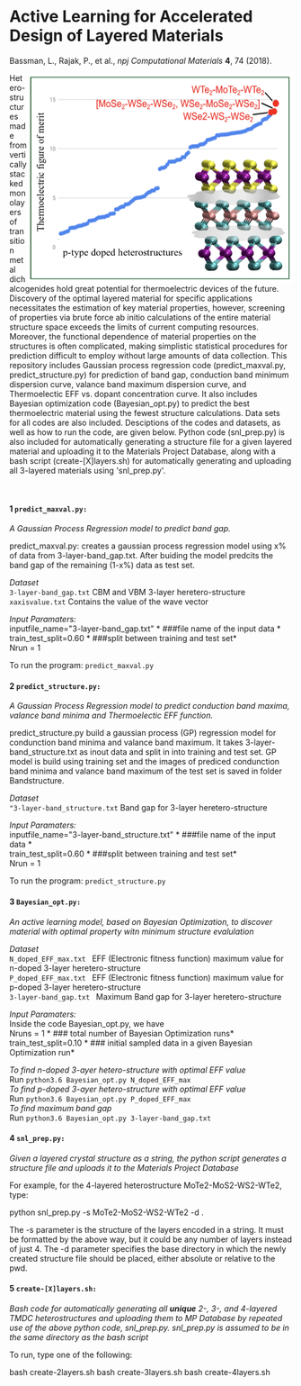 # Active Learning for Accelerated Design of Layered Materials
Bassman, L., Rajak, P., et al., *npj Computational Materials* **4**, 74 (2018).

<img src="Highlight_Figure.png" width="473" height="373" align="right">


Hetero-structures made from vertically stacked monolayers of transition metal dichalcogenides hold great potential for thermoelectric devices of the future. Discovery of the optimal layered material for specific applications necessitates the estimation of key material properties, however, screening of properties via brute force ab initio calculations of the entire material structure space exceeds the limits of current computing resources. Moreover, the functional dependence of material properties on the structures is often complicated, making simplistic statistical procedures for prediction difficult to employ without large amounts of data collection.  This repository includes Gaussian process regression code (predict_maxval.py, predict_structure.py) for prediction of band gap, conduction band minimum dispersion curve, valance band maximum dispersion curve, and Thermoelectic EFF vs. dopant concentration curve.  It also includes Bayesian optimization code (Bayesian_opt.py) to predict the best thermoelectric material using the fewest structure calculations.  Data sets for all codes are also included.  Desciptions of the codes and datasets, as well as how to run the code, are given below.  Python code (snl_prep.py) is also included for automatically generating a structure file for a given layered material and uploading it to the Materials Project Database, along with a bash script (create-[X]layers.sh) for automatically generating and uploading all 3-layered materials using 'snl_prep.py'.

<br>

#### 1 ```predict_maxval.py:```
*A Gaussian Process Regression model to predict band gap.* 

predict_maxval.py: creates a gaussian process regression model using x% of data from 3-layer-band_gap.txt. After buiding the model predcits the band gap of the remaining (1-x%) data as test set. <br />

*Dataset* <br /> 
```3-layer-band_gap.txt``` CBM and VBM 3-layer heretero-structure <br /> 
```xaxisvalue.txt```   Contains the value of the wave vector 

*Input Paramaters:* <br /> 
inputfile_name="3-layer-band_gap.txt"    * ###file name of the input data * <br />
train_test_split=0.60                    * ###split between training and test set* <br />
Nrun = 1    <br />

To run the program: ```predict_maxval.py ``` <br /> 

#### 2 ```predict_structure.py:```
*A Gaussian Process Regression model to predict conduction band maxima, valance band minima and Thermoelectic EFF function.*

predict_structure.py build a gaussian process (GP) regression model for condunction band minima and valance band maximum. It takes 3-layer-band_structure.txt as inout data and split in into training and test set. GP model is build using training set and the images of prediced condunction band minima and valance band maximum of the test set is saved in folder Bandstructure.

*Dataset* <br /> 
```"3-layer-band_structure.txt``` Band gap for 3-layer heretero-structure <br /> 

*Input Paramaters:* <br /> 
inputfile_name="3-layer-band_structure.txt"    * ###file name of the input data * <br />
train_test_split=0.60                    * ###split between training and test set* <br />
Nrun = 1    <br />

To run the program: ```predict_structure.py ``` <br /> 

#### 3 ```Bayesian_opt.py:``` 
*An active learning model, based on Bayesian Optimization, to discover material with optimal property witn minimum structure evalulation*

*Dataset* <br /> 
```N_doped_EFF_max.txt ```  EFF (Electronic fitness function) maximum value for n-doped 3-layer heretero-structure <br /> 
```P_doped_EFF_max.txt ```  EFF (Electronic fitness function) maximum value for p-doped 3-layer heretero-structure  <br /> 
```3-layer-band_gap.txt ``` Maximum Band gap for 3-layer heretero-structure <br /> 

*Input Paramaters:* <br /> 
Inside the code Bayesian_opt.py, we have <br /> 
Nruns = 1                  * ### total number of Bayesian  Optimization runs* <br /> 
train_test_split=0.10      * ### initial sampled data in a given Bayesian  Optimization run* <br /> 


*To find n-doped 3-ayer hetero-structure with optimal EFF value* <br /> 
Run ```python3.6 Bayesian_opt.py N_doped_EFF_max ``` <br /> 
*To find p-doped 3-ayer hetero-structure with optimal EFF value* <br /> 
Run ```python3.6 Bayesian_opt.py P_doped_EFF_max ``` <br /> 
*To find maximum band gap* <br />
Run ```python3.6 Bayesian_opt.py 3-layer-band_gap.txt``` <br /> 


#### 4 ```snl_prep.py:```
*Given a layered crystal structure as a string, the python script generates a structure file and uploads it to the Materials Project Database*

For example, for the 4-layered heterostructure MoTe2-MoS2-WS2-WTe2, type:

python snl_prep.py -s MoTe2-MoS2-WS2-WTe2 -d . 

The -s parameter is the structure of the layers encoded in a string. It must be formatted by the above way, but it could be any number of layers instead of just 4. The -d parameter specifies the base directory in which the newly created structure file should be placed, either absolute or relative to the pwd.

#### 5 ```create-[X]layers.sh:```
*Bash code for automatically generating all **unique** 2-, 3-, and 4-layered TMDC heterostructures and uploading them to MP Database by repeated use of the above python code, snl_prep.py. snl_prep.py is assumed to be in the same directory as the bash script*

To run, type one of the following:

bash create-2layers.sh
bash create-3layers.sh
bash create-4layers.sh










